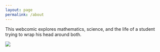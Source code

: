 ```yaml
---
layout: page
permalink: /about
---
```


This webcomic explores mathematics, science, and the life of a student trying to wrap his head around both.

![](About.png)
